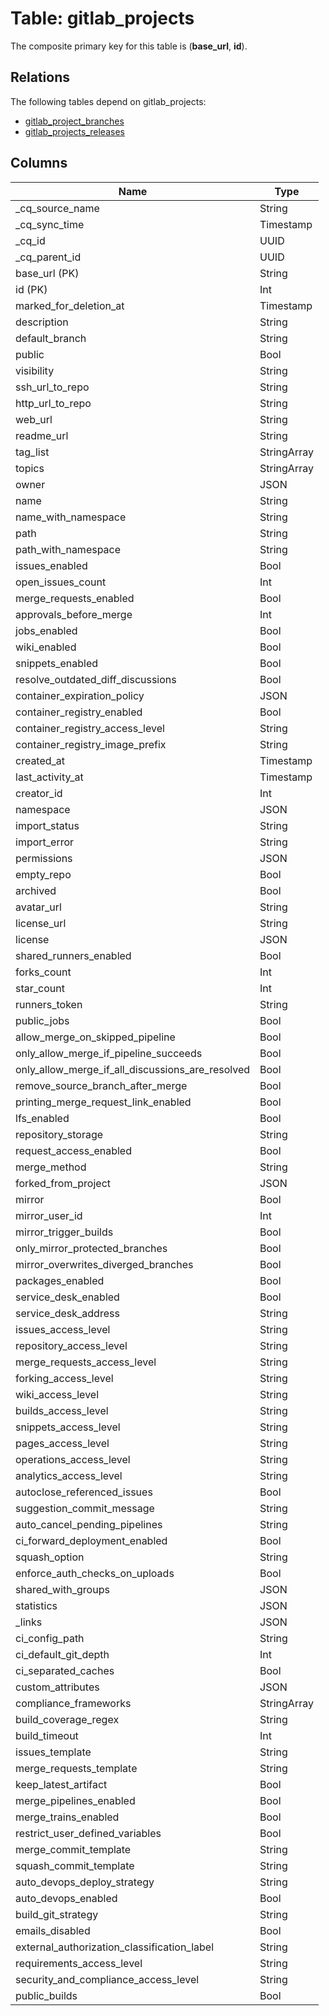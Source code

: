 # Table: gitlab_projects

The composite primary key for this table is (**base_url**, **id**).

## Relations

The following tables depend on gitlab_projects:
  - [gitlab_project_branches](gitlab_project_branches.md)
  - [gitlab_projects_releases](gitlab_projects_releases.md)

## Columns

| Name          | Type          |
| ------------- | ------------- |
|_cq_source_name|String|
|_cq_sync_time|Timestamp|
|_cq_id|UUID|
|_cq_parent_id|UUID|
|base_url (PK)|String|
|id (PK)|Int|
|marked_for_deletion_at|Timestamp|
|description|String|
|default_branch|String|
|public|Bool|
|visibility|String|
|ssh_url_to_repo|String|
|http_url_to_repo|String|
|web_url|String|
|readme_url|String|
|tag_list|StringArray|
|topics|StringArray|
|owner|JSON|
|name|String|
|name_with_namespace|String|
|path|String|
|path_with_namespace|String|
|issues_enabled|Bool|
|open_issues_count|Int|
|merge_requests_enabled|Bool|
|approvals_before_merge|Int|
|jobs_enabled|Bool|
|wiki_enabled|Bool|
|snippets_enabled|Bool|
|resolve_outdated_diff_discussions|Bool|
|container_expiration_policy|JSON|
|container_registry_enabled|Bool|
|container_registry_access_level|String|
|container_registry_image_prefix|String|
|created_at|Timestamp|
|last_activity_at|Timestamp|
|creator_id|Int|
|namespace|JSON|
|import_status|String|
|import_error|String|
|permissions|JSON|
|empty_repo|Bool|
|archived|Bool|
|avatar_url|String|
|license_url|String|
|license|JSON|
|shared_runners_enabled|Bool|
|forks_count|Int|
|star_count|Int|
|runners_token|String|
|public_jobs|Bool|
|allow_merge_on_skipped_pipeline|Bool|
|only_allow_merge_if_pipeline_succeeds|Bool|
|only_allow_merge_if_all_discussions_are_resolved|Bool|
|remove_source_branch_after_merge|Bool|
|printing_merge_request_link_enabled|Bool|
|lfs_enabled|Bool|
|repository_storage|String|
|request_access_enabled|Bool|
|merge_method|String|
|forked_from_project|JSON|
|mirror|Bool|
|mirror_user_id|Int|
|mirror_trigger_builds|Bool|
|only_mirror_protected_branches|Bool|
|mirror_overwrites_diverged_branches|Bool|
|packages_enabled|Bool|
|service_desk_enabled|Bool|
|service_desk_address|String|
|issues_access_level|String|
|repository_access_level|String|
|merge_requests_access_level|String|
|forking_access_level|String|
|wiki_access_level|String|
|builds_access_level|String|
|snippets_access_level|String|
|pages_access_level|String|
|operations_access_level|String|
|analytics_access_level|String|
|autoclose_referenced_issues|Bool|
|suggestion_commit_message|String|
|auto_cancel_pending_pipelines|String|
|ci_forward_deployment_enabled|Bool|
|squash_option|String|
|enforce_auth_checks_on_uploads|Bool|
|shared_with_groups|JSON|
|statistics|JSON|
|_links|JSON|
|ci_config_path|String|
|ci_default_git_depth|Int|
|ci_separated_caches|Bool|
|custom_attributes|JSON|
|compliance_frameworks|StringArray|
|build_coverage_regex|String|
|build_timeout|Int|
|issues_template|String|
|merge_requests_template|String|
|keep_latest_artifact|Bool|
|merge_pipelines_enabled|Bool|
|merge_trains_enabled|Bool|
|restrict_user_defined_variables|Bool|
|merge_commit_template|String|
|squash_commit_template|String|
|auto_devops_deploy_strategy|String|
|auto_devops_enabled|Bool|
|build_git_strategy|String|
|emails_disabled|Bool|
|external_authorization_classification_label|String|
|requirements_access_level|String|
|security_and_compliance_access_level|String|
|public_builds|Bool|